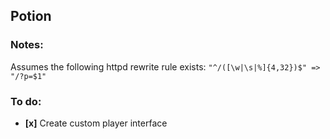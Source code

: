 ## Potion

### Notes:
Assumes the following httpd rewrite rule exists: 
`"^/([\w|\s|%]{4,32})$" => "/?p=$1"`

### To do:
* __[x]__ Create custom player interface